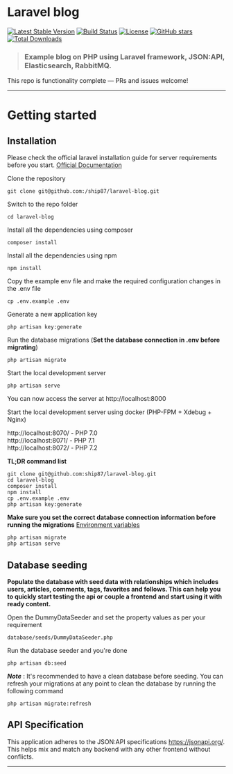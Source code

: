 # Laravel blog

[![Latest Stable Version](https://poser.pugx.org/ship87/laravel-blog/v/stable.svg)](https://packagist.org/packages/ship87/laravel-blog)
[![Build Status](https://img.shields.io/travis/ship87/laravel-blog/master.svg)](https://travis-ci.org/ship87/laravel-blog)
[![License](https://poser.pugx.org/ship87/laravel-blog/license.svg)](https://packagist.org/packages/ship87/laravel-blog)
[![GitHub stars](https://img.shields.io/github/stars/ship87/laravel-blog.svg)](https://github.com/ship87/laravel-blog/stargazers)
[![Total Downloads](https://poser.pugx.org/ship87/laravel-blog/downloads.svg)](https://packagist.org/packages/ship87/laravel-blog)

> ### Example blog on PHP using Laravel framework, JSON:API, Elasticsearch, RabbitMQ.

This repo is functionality complete — PRs and issues welcome!

----------

# Getting started

## Installation

Please check the official laravel installation guide for server requirements before you start. [Official Documentation](https://laravel.com/docs/5.5/installation#installation)


Clone the repository

    git clone git@github.com:/ship87/laravel-blog.git

Switch to the repo folder

    cd laravel-blog

Install all the dependencies using composer

    composer install
    
Install all the dependencies using npm

    npm install

Copy the example env file and make the required configuration changes in the .env file

    cp .env.example .env

Generate a new application key

    php artisan key:generate

Run the database migrations (**Set the database connection in .env before migrating**)

    php artisan migrate

Start the local development server


    php artisan serve
    

You can now access the server at http://localhost:8000

Start the local development server using docker (PHP-FPM + Xdebug + Nginx)

http://localhost:8070/ - PHP 7.0\
http://localhost:8071/ - PHP 7.1\
http://localhost:8072/ - PHP 7.2

**TL;DR command list**

    git clone git@github.com:ship87/laravel-blog.git
    cd laravel-blog
    composer install
    npm install
    cp .env.example .env
    php artisan key:generate
    
**Make sure you set the correct database connection information before running the migrations** [Environment variables](#environment-variables)

    php artisan migrate
    php artisan serve

## Database seeding

**Populate the database with seed data with relationships which includes users, articles, comments, tags, favorites and follows. This can help you to quickly start testing the api or couple a frontend and start using it with ready content.**

Open the DummyDataSeeder and set the property values as per your requirement

    database/seeds/DummyDataSeeder.php

Run the database seeder and you're done

    php artisan db:seed

***Note*** : It's recommended to have a clean database before seeding. You can refresh your migrations at any point to clean the database by running the following command

    php artisan migrate:refresh

## API Specification

This application adheres to the JSON:API specifications https://jsonapi.org/. This helps mix and match any backend with any other frontend without conflicts.

----------
